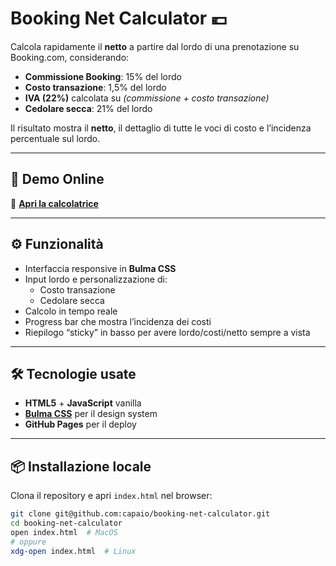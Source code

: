 # Booking Net Calculator 💶

Calcola rapidamente il **netto** a partire dal lordo di una prenotazione su Booking.com, considerando:

- **Commissione Booking**: 15% del lordo
- **Costo transazione**: 1,5% del lordo
- **IVA (22%)** calcolata su *(commissione + costo transazione)*
- **Cedolare secca**: 21% del lordo

Il risultato mostra il **netto**, il dettaglio di tutte le voci di costo e l’incidenza percentuale sul lordo.

---

## 🚀 Demo Online
🔗 **[Apri la calcolatrice](https://booking-calculator.carlocappai.me)**

---


## ⚙️ Funzionalità
- Interfaccia responsive in **Bulma CSS**
- Input lordo e personalizzazione di:
    - Costo transazione
    - Cedolare secca
- Calcolo in tempo reale
- Progress bar che mostra l’incidenza dei costi
- Riepilogo “sticky” in basso per avere lordo/costi/netto sempre a vista

---

## 🛠 Tecnologie usate
- **HTML5** + **JavaScript** vanilla
- **[Bulma CSS](https://bulma.io/)** per il design system
- **GitHub Pages** per il deploy

---

## 📦 Installazione locale
Clona il repository e apri `index.html` nel browser:

```bash
git clone git@github.com:capaio/booking-net-calculator.git
cd booking-net-calculator
open index.html  # MacOS
# oppure
xdg-open index.html  # Linux
